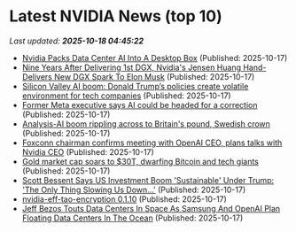 # Latest NVIDIA News (top 10)
_Last updated: **2025-10-18 04:45:22**_

- [Nvidia Packs Data Center AI Into A Desktop Box](https://www.forbes.com/sites/janakirammsv/2025/10/17/nvidia-packs-data-center-ai-into-a-desktop-box/) (Published: 2025-10-17)
- [Nine Years After Delivering 1st DGX, Nvidia's Jensen Huang Hand-Delivers New DGX Spark To Elon Musk](https://biztoc.com/x/b7de0af7e6720e52) (Published: 2025-10-17)
- [Silicon Valley AI boom: Donald Trump’s policies create volatile environment for tech companies](https://www.smh.com.au/technology/silicon-valley-s-trump-courtship-is-backfiring-spectacularly-20251014-p5n2a3.html) (Published: 2025-10-17)
- [Former Meta executive says AI could be headed for a correction](https://www.businessinsider.com/ex-meta-executive-nick-clegg-ai-bubble-headed-correction-2025-10) (Published: 2025-10-17)
- [Analysis-AI boom rippling across to Britain's pound, Swedish crown](https://finance.yahoo.com/news/analysis-ai-boom-rippling-across-040317512.html) (Published: 2025-10-17)
- [Foxconn chairman confirms meeting with OpenAI CEO, plans talks with Nvidia CEO](https://www.digitimes.com/news/a20251017PD218.html) (Published: 2025-10-17)
- [Gold market cap soars to $30T, dwarfing Bitcoin and tech giants](https://cointelegraph.com/news/gold-market-cap-soars-30-trillion-dwarfing-bitcoin-and-tech-giants) (Published: 2025-10-17)
- [Scott Bessent Says US Investment Boom 'Sustainable' Under Trump: 'The Only Thing Slowing Us Down...'](https://finance.yahoo.com/news/scott-bessent-says-us-investment-023111948.html) (Published: 2025-10-17)
- [nvidia-eff-tao-encryption 0.1.10](https://pypi.org/project/nvidia-eff-tao-encryption/0.1.10/) (Published: 2025-10-17)
- [Jeff Bezos Touts Data Centers In Space As Samsung And OpenAI Plan Floating Data Centers In The Ocean](https://finance.yahoo.com/news/jeff-bezos-touts-data-centers-013131234.html) (Published: 2025-10-17)
